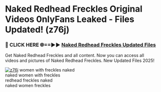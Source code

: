# Naked Redhead Freckles Original Videos 0nlyFans Leaked - Files Updated! (z76j)

<h3>🔴 CLICK HERE 🌐==►► <a href="https://tinyurl.com/yckcrads" rel="nofollow">Naked Redhead Freckles Updated Files</a></h3>

Get Naked Redhead Freckles and all content. Now you can access all videos and pictures of Naked Redhead Freckles. New Updated Files 2025!

[![z76j](https://i.imgur.com/hpKpOFt.gif)](https://tinyurl.com/yckcrads)
women with freckles naked<br>
naked women with freckles<br>
redhead freckles naked<br>
naked women freckles
